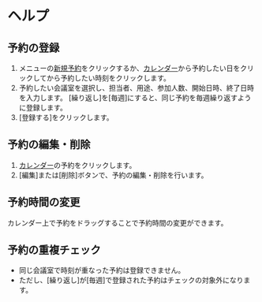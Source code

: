 # ヘルプ

## 予約の登録

1. メニューの[新規予約](/reservations/new)をクリックするか、[カレンダー](/calendar/index)から予約したい日をクリックしてから予約したい時刻をクリックします。
2. 予約したい会議室を選択し、担当者、用途、参加人数、開始日時、終了日時を入力します。
   [繰り返し]を[毎週]にすると、同じ予約を毎週繰り返すように登録します。
3. [登録する]をクリックします。

## 予約の編集・削除

1. [カレンダー](/calendar/index)の予約をクリックします。
2. [編集]または[削除]ボタンで、予約の編集・削除を行います。

## 予約時間の変更

カレンダー上で予約をドラッグすることで予約時間の変更ができます。

## 予約の重複チェック

* 同じ会議室で時刻が重なった予約は登録できません。
* ただし、[繰り返し]が[毎週]で登録された予約はチェックの対象外になります。
